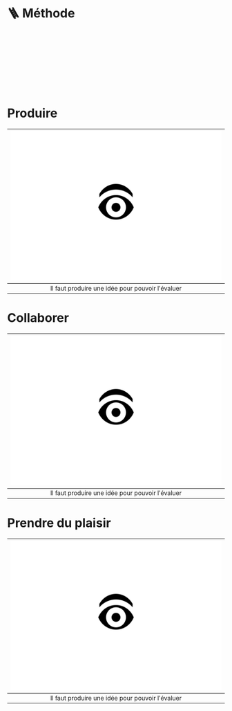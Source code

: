 # 🪜 Méthode

# &nbsp;
# &nbsp;

# Produire  

|![](links/Eval44.gif) |
|:---:|
| Il faut produire une idée pour pouvoir l'évaluer |

# Collaborer  

|![](links/Eval44.gif) |
|:---:|
| Il faut produire une idée pour pouvoir l'évaluer |

# Prendre du plaisir  

|![](links/Eval44.gif) |
|:---:|
| Il faut produire une idée pour pouvoir l'évaluer |